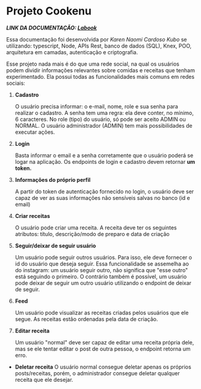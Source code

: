 # Projeto Cookenu

<strong><em>LINK DA DOCUMENTAÇÃO: [Labook](https://documenter.getpostman.com/view/20352445/UzBvFNpQ)</em></strong>

Essa documentação foi desenvolvida por <em>Karen Naomi Cardoso Kubo </em> se utilizando: typescript, Node, APIs Rest, banco de dados (SQL), Knex, POO, arquitetura em camadas, autenticação e criptografia.

Esse projeto nada mais é do que uma rede social, na qual os usuários podem dividir informações relevantes sobre comidas e receitas que tenham experimentado. Ela possui todas as funcionalidades mais comuns em redes sociais:

1. **Cadastro**
    
   O usuário precisa informar: o e-mail, nome, role e sua senha para realizar o cadastro. A senha tem uma regra: ela deve conter, no mínimo, 6 caracteres. No role (tipo) do usuário, só pode ser aceito ADMIN ou NORMAL. O usuário administrador (ADMIN) tem mais possibilidades de executar ações.
    
2. **Login**
    
    Basta informar o email e a senha corretamente que o usuário poderá se logar na aplicação. Os endpoints de login e cadastro devem retornar **um** **token.**
    
3. **Informações do próprio perfil**
    
    A partir do token de autenticação fornecido no login, o usuário deve ser capaz de ver as suas informações não sensíveis salvas no banco (id e email)
    
4. **Criar receitas**
    
    O usuário pode criar uma receita. A receita deve ter os seguintes atributos: título, descrição/modo de preparo e data de criação
    
5. **Seguir/deixar de seguir usuário**
    
    Um usuário pode seguir outros usuários. Para isso, ele deve fornecer o id do usuário que deseja seguir. Essa funcionalidade se assemelha ao do instagram: um usuário seguir outro, não significa que "esse outro" está seguindo o primeiro. O contrário também é possível, um usuário pode deixar de seguir um outro usuário utilizando o endpoint de deixar de seguir.
    
6. **Feed**
    
    Um usuário pode visualizar as receitas criadas pelos usuários que ele segue. As receitas estão ordenadas pela data de criação.

7. **Editar receita**

    Um usuário "normal" deve ser capaz de editar uma receita própria dele, mas se ele tentar editar o post de outra pessoa, o endpoint retorna um erro.
    
- **Deletar receita**
    O usuário normal consegue deletar apenas os próprios posts/receitas, porém, o administrador consegue deletar qualquer receita que ele desejar.
